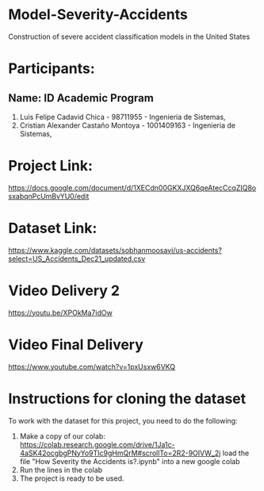 # Model-Severity-Accidents
Construction of severe accident classification models in the United States 

# Participants:

## Name:                               ID            Academic Program

1. Luis Felipe Cadavid Chica      -     98711955   -   Ingenieria de Sistemas,
2. Cristian Alexander Castaño Montoya - 1001409163  -  Ingenieria de Sistemas,

# Project Link:
https://docs.google.com/document/d/1XECdn00GKXJXQ6qeAtecCcqZIQ8osxabqnPcUmBvYU0/edit

# Dataset Link:
https://www.kaggle.com/datasets/sobhanmoosavi/us-accidents?select=US_Accidents_Dec21_updated.csv

# Video Delivery 2
<https://youtu.be/XPOkMa7idOw>

# Video Final Delivery
https://www.youtube.com/watch?v=1pxUsxw6VKQ

# Instructions for cloning the dataset

To work with the dataset for this project, you need to do the following:

1. Make a copy of our colab: https://colab.research.google.com/drive/1Ja1c-4aSK42ocgbgPNyYo9TIc9gHmQrM#scrollTo=2R2-9OIVW_2j load the file "How Severity the Accidents is?.ipynb" into a new google colab
2. Run the lines in the colab
3. The project is ready to be used.
